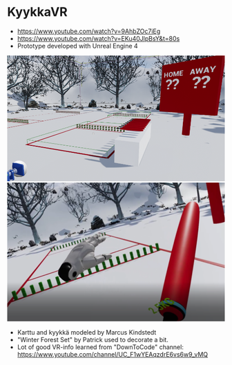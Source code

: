 # KyykkaVR

- https://www.youtube.com/watch?v=9AhbZOc7iEg
- https://www.youtube.com/watch?v=EKu40JlpBsY&t=80s
- Prototype developed with Unreal Engine 4

![Screenshot](pic.PNG)
![Screenshot](pic2.PNG)

- Karttu and kyykkä modeled by Marcus Kindstedt
- "Winter Forest Set"  by Patrick used to decorate a bit.
- Lot of good VR-info learned from "DownToCode" channel: https://www.youtube.com/channel/UC_F1wYEAqzdrE6vs6w9_vMQ
